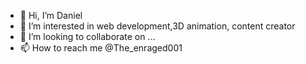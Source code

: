 - 👋 Hi, I’m Daniel 
- 👀 I’m interested in web development,3D animation, content creator 
- 💞️ I’m looking to collaborate on ...
- 📫 How to reach me @The_enraged001

<!---
Danflizzy/Danflizzy is a ✨ special ✨ repository because its `README.md` (this file) appears on your GitHub profile.
You can click the Preview link to take a look at your changes.
--->
